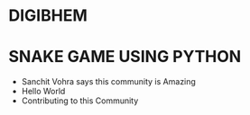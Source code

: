# DIGIBHEM
# SNAKE GAME USING PYTHON

- Sanchit Vohra says this community is Amazing
- Hello World
- Contributing to this Community

